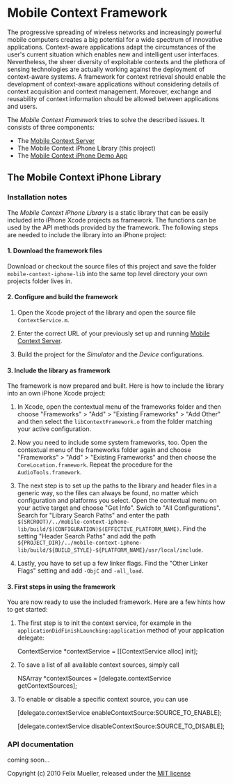 Mobile Context Framework
========================

The progressive spreading of wireless networks and increasingly powerful mobile computers creates a big potential for a wide spectrum of innovative applications. Context-aware applications adapt the circumstances of the user's current situation which enables new and intelligent user interfaces. Nevertheless, the sheer diversity of exploitable contexts and the plethora of sensing technologies are actually working against the deployment of context-aware systems. A framework for context retrieval should enable the development of context-aware applications without considering details of context acquisition and context management. Moreover, exchange and reusability of context information should be allowed between applications and users.

The *Mobile Context Framework* tries to solve the described issues. It consists of three components:

* The [Mobile Context Server](http://github.com/flxmllr/mobile-context-server/)
* The Mobile Context iPhone Library (this project)
* The [Mobile Context iPhone Demo App](http://github.com/flxmllr/mobile-context-iphone-demo/)

The Mobile Context iPhone Library
---------------------------------

### Installation notes ###

The *Mobile Context iPhone Library* is a static library that can be easily included into iPhone Xcode projects as framework. The functions can be used by the API methods provided by the framework. The following steps are needed to include the library into an iPhone project:

#### 1. Download the framework files ####

Download or checkout the source files of this project and save the folder `mobile-context-iphone-lib` into the same top level directory your own projects folder lives in.

#### 2. Configure and build the framework ####

1. Open the Xcode project of the library and open the source file `ContextService.m`.

2. Enter the correct URL of your previously set up and running [Mobile Context Server](http://github.com/flxmllr/mobile-context-server/).

3. Build the project for the *Simulator* and the *Device* configurations.

#### 3. Include the library as framework ####

The framework is now prepared and built. Here is how to include the library into an own iPhone Xcode project:

1. In Xcode, open the contextual menu of the frameworks folder and then choose "Frameworks" > "Add" > "Existing Frameworks" > "Add Other" and then select the `libContextFramework.o` from the folder matching your active configuration.

2. Now you need to include some system frameworks, too. Open the contextual menu of the frameworks folder again and choose "Frameworks" > "Add" > "Existing Frameworks" and then choose the `CoreLocation.framework`. Repeat the procedure for the `AudioTools.framework`.

3. The next step is to set up the paths to the library and header files in a generic way, so the files can always be found, no matter which configuration and platforms you select. Open the contextual menu on your active target and choose "Get Info". Swich to "All Configurations". Search for "Library Search Paths" and enter the path `$(SRCROOT)/../mobile-context-iphone-lib/build/$(CONFIGURATION)$(EFFECTIVE_PLATFORM_NAME)`. Find the setting "Header Search Paths" and add the path `${PROJECT_DIR}/../mobile-context-iphone-lib/build/${BUILD_STYLE}-${PLATFORM_NAME}/usr/local/include`.

4. Lastly, you have to set up a few linker flags. Find the "Other Linker Flags" setting and add `-ObjC` and `-all_load`.

#### 3. First steps in using the framework ####

You are now ready to use the included framework. Here are a few hints how to get started:

1. The first step is to init the context service, for example in the `applicationDidFinishLaunching:application` method of your application delegate:

	ContextService *contextService = [[ContextService alloc] init];

2. To save a list of all available context sources, simply call

	NSArray *contextSources = [delegate.contextService getContextSources];

3. To enable or disable a specific context source, you can use

	[delegate.contextService enableContextSource:SOURCE_TO_ENABLE];

	[delegate.contextService disableContextSource:SOURCE_TO_DISABLE];


### API documentation ###

coming soon...



Copyright (c) 2010 Felix Mueller, released under the [MIT license](http://github.com/flxmllr/mobile-context-iphone-lib/blob/master/MIT-LICENSE)
